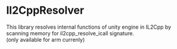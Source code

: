 # Il2CppResolver
This library resolves internal functions of unity engine in IL2Cpp by scanning memory for il2cpp_resolve_icall signature.<br/>(only available for arm currenly)